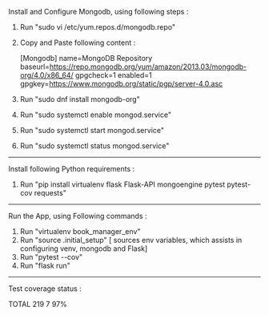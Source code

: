 
Install and Configure Mongodb, using following steps :

1. Run "sudo vi /etc/yum.repos.d/mongodb.repo"

2. Copy and Paste following content :

	[Mongodb]
	name=MongoDB Repository
	baseurl=https://repo.mongodb.org/yum/amazon/2013.03/mongodb-org/4.0/x86_64/
	gpgcheck=1
	enabled=1
	gpgkey=https://www.mongodb.org/static/pgp/server-4.0.asc



3. Run "sudo dnf install mongodb-org"

4. Run "sudo systemctl enable mongod.service"
5. Run "sudo systemctl start mongod.service"
6. Run "sudo systemctl status mongod.service"


---------------------------------------------
Install following Python requirements :

1. Run "pip install virtualenv flask Flask-API mongoengine pytest pytest-cov requests"

----------------------------------------------
Run the App, using Following commands :

1. Run "virtualenv book_manager_env"
2. Run "source .initial_setup" [ sources env variables, which assists in configuring venv, mongodb and Flask]
3. Run "pytest --cov"
4. Run "flask run" 
---------------------------------------


Test coverage status :

TOTAL                                      219      7    97%
